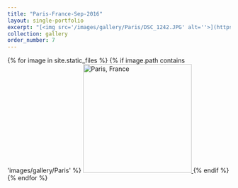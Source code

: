 ```yaml
---
title: "Paris-France-Sep-2016"
layout: single-portfolio
excerpt: "[<img src='/images/gallery/Paris/DSC_1242.JPG' alt=''>](https://nt-hung.github.io/gallery/Paris)"
collection: gallery
order_number: 7
---
```

<p float="left">   
{% for image in site.static_files %}
{% if image.path contains 'images/gallery/Paris' %}
<a href='{{ site.baseurl }}{{ image.path }}'>
    <img 
        src='{{ site.baseurl }}{{ image.path }}'
        alt="Paris, France" width="245" title="Paris, France"
    >
</a>
{% endif %}
{% endfor %}
</p>
<!-- [Poster](/files/pdf/research/PolMeth 2019 Poster.pdf){: .btn--research} -->
